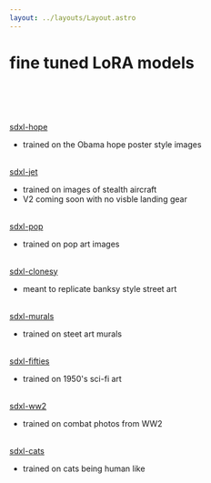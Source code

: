 ```yaml
---
layout: ../layouts/Layout.astro
---
```

<!-- Markdown Preview - https://dillinger.io/ -->

# fine tuned LoRA models<br><br><br>


[sdxl-hope](https://replicate.com/hunterkamerman/sdxl-hope)
- trained on the Obama hope poster style images<br><br>


[sdxl-jet](https://replicate.com/hunterkamerman/sdxl-jet)
- trained on images of stealth aircraft
- V2 coming soon with no visble landing gear<br><br>


[sdxl-pop](https://replicate.com/hunterkamerman/sdxl-pop)
- trained on pop art images <br><br>


[sdxl-clonesy](https://replicate.com/hunterkamerman/sdxl-clonesy)
-  meant to replicate banksy style street art<br><br>


[sdxl-murals](https://replicate.com/hunterkamerman/sdxl-murals)
-  trained on steet art murals<br><br>

[sdxl-fifties](https://replicate.com/hunterkamerman/sdxl-fifties)
- trained on 1950's sci-fi art<br><br>


[sdxl-ww2](https://replicate.com/hunterkamerman/sdxl-ww2)
- trained on combat photos from WW2<br><br>


[sdxl-cats](https://replicate.com/hunterkamerman/sdxl-cats)
- trained on cats being human like <br><br>